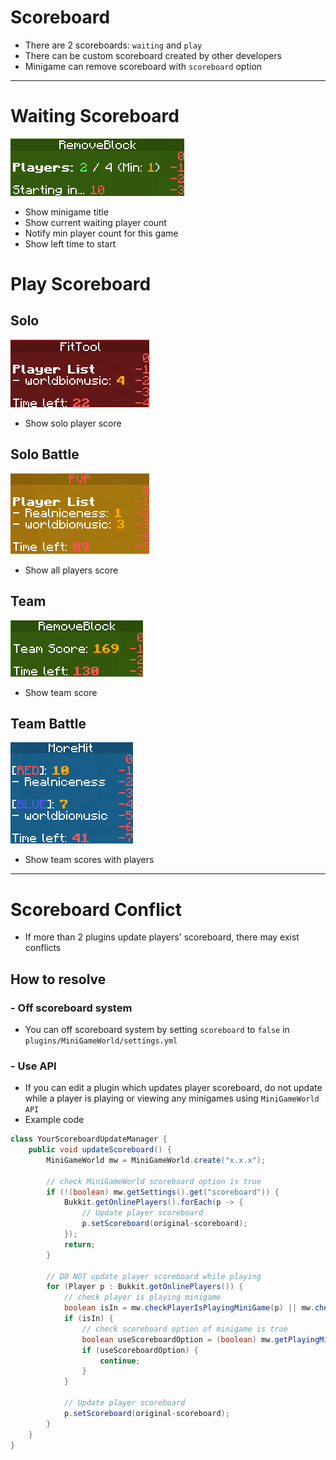 # Scoreboard
- There are 2 scoreboards: `waiting` and `play`
- There can be custom scoreboard created by other developers
- Minigame can remove scoreboard with `scoreboard` option

---

# Waiting Scoreboard
![](waiting-scoreboard.png)
- Show minigame title
- Show current waiting player count
- Notify min player count for this game
- Show left time to start



# Play Scoreboard
## Solo
![](solo-play-scoreboard.png)
- Show solo player score

## Solo Battle
![](solobattle-play-scoreboard.png)
- Show all players score

## Team
![](team-play-scoreboard.png)
- Show team score

## Team Battle
![](teambattle-play-scoreboard.png)
- Show team scores with players

---

# Scoreboard Conflict
- If more than 2 plugins update players' scoreboard, there may exist conflicts

## How to resolve
### - Off scoreboard system
- You can off scoreboard system by setting `scoreboard` to `false` in `plugins/MiniGameWorld/settings.yml`
### - Use API
- If you can edit a plugin which updates player scoreboard, do not update while a player is playing or viewing any minigames using `MiniGameWorld API`
- Example code
```java
class YourScoreboardUpdateManager {
	public void updateScoreboard() {
		MiniGameWorld mw = MiniGameWorld.create("x.x.x");

		// check MiniGameWorld scoreboard option is true
		if (!(boolean) mw.getSettings().get("scoreboard")) {
			Bukkit.getOnlinePlayers().forEach(p -> {
				// Update player scoreboard
				p.setScoreboard(original-scoreboard);
			});
			return;
		}

		// DO NOT update player scoreboard while playing
		for (Player p : Bukkit.getOnlinePlayers()) {
			// check player is playing minigame
			boolean isIn = mw.checkPlayerIsPlayingMiniGame(p) || mw.checkPlayerIsViewingMiniGame(p);
			if (isIn) {
				// check scoreboard option of minigame is true
				boolean useScoreboardOption = (boolean) mw.getPlayingMiniGame(p).getSettings().get("scoreboard");
				if (useScoreboardOption) {
					continue;
				}
			}

			// Update player scoreboard
			p.setScoreboard(original-scoreboard);
		}
	}
}
```